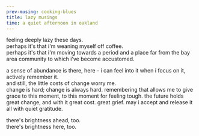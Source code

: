 ```yaml
---
prev-musing: cooking-blues
title: lazy musings
time: a quiet afternoon in oakland
---
```

feeling deeply lazy these days.  
perhaps it's that i'm weaning myself off coffee.  
perhaps it's that i'm moving towards a period and a 
place far from the bay area community to which i've 
become accustomed.  

a sense of abundance is there, here - i can feel into 
it when i focus on it, actively remember it.  
and still, the little costs of change worry me.  
change is hard; change is always hard. remembering 
that allows me to give grace to this moment, 
to this moment for feeling tough. 
the future holds great change, and with it 
great cost. great grief. may i accept and release 
it all with quiet gratitude. 

there's brightness ahead, too.  
there's brightness here, too. 